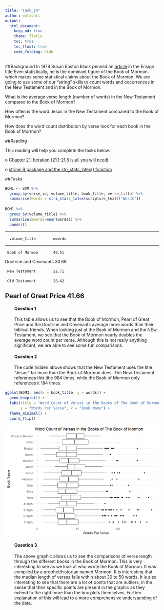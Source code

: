 ```yaml
---
title: "Task_14"
author: watsoncl 
output: 
  html_document:
    keep_md: true
    theme: flatly
    toc: true
    toc_float: true
    code_folding: hide
---
```




##Background
In 1978 Susan Easton Black penned an [article](https://www.lds.org/ensign/1978/07/discovery?lang=eng) in the Ensign title Even statistically, he is the dominant figure of the Book of Mormon. which makes some statistical claims about the Book of Mormon. We are going to use some of our “string” skills to count words and occurrences in the New Testament and in the Book of Mormon.

What is the average verse length (number of words) in the New Testament compared to the Book of Mormon?

How often is the word Jesus in the New Testament compared to the Book of Mormon?

How does the word count distribution by verse look for each book in the Book of Mormon?

##Reading

This reading will help you complete the tasks below.

o [Chapter 21: Iteration (21.1-21.5 is all you will need)](http://r4ds.had.co.nz/iteration.html)

o [stringi R package and the stri_stats_latex() function](https://rdrr.io/rforge/stringi/man/stri_stats_latex.html)

##Tasks




```r
BOM1 <- BOM %>% 
  group_by(verse_id, volume_title, book_title, verse_title) %>% 
  summarise(words = stri_stats_latex(scripture_text)["Words"])

BOM1 %>% 
  group_by(volume_title) %>% 
  summarise(mwords=mean(words)) %>% 
  pander()
```


---------------------------------
      volume_title        mwords 
------------------------ --------
     Book of Mormon       40.51  

 Doctrine and Covenants   30.69  

     New Testament        22.71  

     Old Testament        26.42  

  Pearl of Great Price    41.66  
---------------------------------

<div style="padding-left:30px;">

#### Question 1
This table allows us to see that the Book of Mormon, Pearl of Great Price and the Doctrine and Covenants average more words than their biblical friends. When looking just at the Book of Mormon and the NEw Testament, we see that the Book of Mormon nearly doubles the average word count per verse. Although this is not really anything significant, we are able to see some fun comparisons.

</div>



<div style="padding-left:30px;">

#### Question 2
The code hidden above shows that the New Testament uses the title "Jesus" far more than the Book of Mormon does. The New Testament references this title 984 times, while the Book of Mormon only references it 184 times.

</div>




```r
ggplot(BOM3, aes(x = book_title, y = words)) +
  geom_boxplot() +
  labs(title = "Word Count of Verses in the Books of The Book of Mormon", 
       y = "Words Per Verse", x = "Book Name") +
  theme_minimal() +
  coord_flip()
```

![](Task_14_files/figure-html/unnamed-chunk-6-1.png)<!-- -->

<div style="padding-left:30px;">

#### Question 3
The above graphic allows us to see the comparisons of verse length through the different books in the Book of Mormon. This is very interesting to see as we look at who wrote the Book of Mormon. It was compiled by a prophet/historian named Mormon. It is interesting that the median length of verses falls within about 30 to 50 words. It is also interesting to see that there are a lot of points that are outliers, in the sense that their specific points are present in the graphic as they extend to the right more than the box plots themselves. Further explanation of this will lead to a more comprehensive understanding of the data. 

</div>
